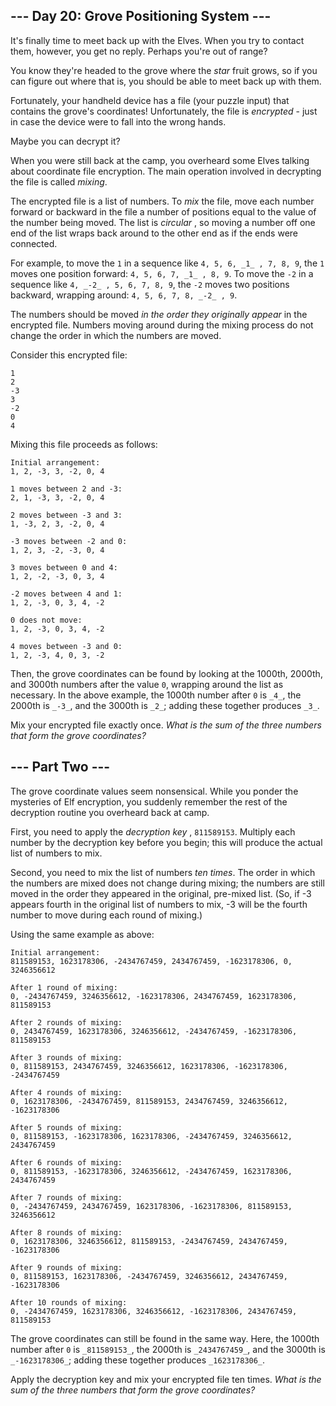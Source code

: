 ## \--- Day 20: Grove Positioning System ---

It's finally time to meet back up with the Elves. When you try to contact
them, however, you get no reply. Perhaps you're out of range?

You know they're headed to the grove where the _star_ fruit grows, so if you
can figure out where that is, you should be able to meet back up with them.

Fortunately, your handheld device has a file (your puzzle input) that contains
the grove's coordinates! Unfortunately, the file is _encrypted_ \- just in
case the device were to fall into the wrong hands.

Maybe you can decrypt it?

When you were still back at the camp, you overheard some Elves talking about
coordinate file encryption. The main operation involved in decrypting the file
is called _mixing_.

The encrypted file is a list of numbers. To _mix_ the file, move each number
forward or backward in the file a number of positions equal to the value of
the number being moved. The list is _circular_ , so moving a number off one
end of the list wraps back around to the other end as if the ends were
connected.

For example, to move the `1` in a sequence like `4, 5, 6, _1_ , 7, 8, 9`, the
`1` moves one position forward: `4, 5, 6, 7, _1_ , 8, 9`. To move the `-2` in
a sequence like `4, _-2_ , 5, 6, 7, 8, 9`, the `-2` moves two positions
backward, wrapping around: `4, 5, 6, 7, 8, _-2_ , 9`.

The numbers should be moved _in the order they originally appear_ in the
encrypted file. Numbers moving around during the mixing process do not change
the order in which the numbers are moved.

Consider this encrypted file:

    
    
    1
    2
    -3
    3
    -2
    0
    4
    

Mixing this file proceeds as follows:

    
    
    Initial arrangement:
    1, 2, -3, 3, -2, 0, 4
    
    1 moves between 2 and -3:
    2, 1, -3, 3, -2, 0, 4
    
    2 moves between -3 and 3:
    1, -3, 2, 3, -2, 0, 4
    
    -3 moves between -2 and 0:
    1, 2, 3, -2, -3, 0, 4
    
    3 moves between 0 and 4:
    1, 2, -2, -3, 0, 3, 4
    
    -2 moves between 4 and 1:
    1, 2, -3, 0, 3, 4, -2
    
    0 does not move:
    1, 2, -3, 0, 3, 4, -2
    
    4 moves between -3 and 0:
    1, 2, -3, 4, 0, 3, -2
    

Then, the grove coordinates can be found by looking at the 1000th, 2000th, and
3000th numbers after the value `0`, wrapping around the list as necessary. In
the above example, the 1000th number after `0` is `_4_`, the 2000th is `_-3_`,
and the 3000th is `_2_`; adding these together produces `_3_`.

Mix your encrypted file exactly once. _What is the sum of the three numbers
that form the grove coordinates?_






## \--- Part Two ---

The grove coordinate values seem nonsensical. While you ponder the mysteries
of Elf encryption, you suddenly remember the rest of the decryption routine
you overheard back at camp.

First, you need to apply the _decryption key_ , `811589153`. Multiply each
number by the decryption key before you begin; this will produce the actual
list of numbers to mix.

Second, you need to mix the list of numbers _ten times_. The order in which
the numbers are mixed does not change during mixing; the numbers are still
moved in the order they appeared in the original, pre-mixed list. (So, if -3
appears fourth in the original list of numbers to mix, -3 will be the fourth
number to move during each round of mixing.)

Using the same example as above:

    
    
    Initial arrangement:
    811589153, 1623178306, -2434767459, 2434767459, -1623178306, 0, 3246356612
    
    After 1 round of mixing:
    0, -2434767459, 3246356612, -1623178306, 2434767459, 1623178306, 811589153
    
    After 2 rounds of mixing:
    0, 2434767459, 1623178306, 3246356612, -2434767459, -1623178306, 811589153
    
    After 3 rounds of mixing:
    0, 811589153, 2434767459, 3246356612, 1623178306, -1623178306, -2434767459
    
    After 4 rounds of mixing:
    0, 1623178306, -2434767459, 811589153, 2434767459, 3246356612, -1623178306
    
    After 5 rounds of mixing:
    0, 811589153, -1623178306, 1623178306, -2434767459, 3246356612, 2434767459
    
    After 6 rounds of mixing:
    0, 811589153, -1623178306, 3246356612, -2434767459, 1623178306, 2434767459
    
    After 7 rounds of mixing:
    0, -2434767459, 2434767459, 1623178306, -1623178306, 811589153, 3246356612
    
    After 8 rounds of mixing:
    0, 1623178306, 3246356612, 811589153, -2434767459, 2434767459, -1623178306
    
    After 9 rounds of mixing:
    0, 811589153, 1623178306, -2434767459, 3246356612, 2434767459, -1623178306
    
    After 10 rounds of mixing:
    0, -2434767459, 1623178306, 3246356612, -1623178306, 2434767459, 811589153
    

The grove coordinates can still be found in the same way. Here, the 1000th
number after `0` is `_811589153_`, the 2000th is `_2434767459_`, and the
3000th is `_-1623178306_`; adding these together produces `_1623178306_`.

Apply the decryption key and mix your encrypted file ten times. _What is the
sum of the three numbers that form the grove coordinates?_

